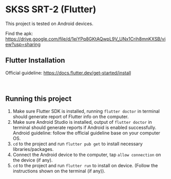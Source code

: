# SKSS SRT-2 (Flutter)
This project is tested on Android devices. 

Find the apk: https://drive.google.com/file/d/1eiYPq8GKtAQwpL9V_UNx1Crih8mnKXSB/view?usp=sharing


## Flutter Installation

Official guideline: https://docs.flutter.dev/get-started/install

<br>

## Running this project

1. Make sure Flutter SDK is installed, running `flutter doctor` in terminal should generate report of Flutter info on the computer.
2. Make sure Android Studio is installed, output of `flutter doctor` in terminal should generate reports if Android is enabled successfully.
   Android guideline: follow the official guideline base on your computer OS.
4. `cd` to the project and run `flutter pub get` to install necessary libraries/packages.
5. Connect the Android device to the computer, tap `allow connection` on the device (if any).
6. `cd` to the project and run `flutter run` to install on device. (Follow the instructions shown on the terminal (if any)).
 

